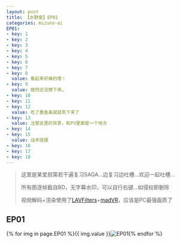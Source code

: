 ```yaml
---
layout: post
title: 【水野爱】EP01
categories: mizuno-ai
EP01:
- key: 1
- key: 2
- key: 3
- key: 4
- key: 5
- key: 6
- key: 7
- key: 8
  value: 看起来好痛的喂！
- key: 9
  value: 居然还没拽下来…
- key: 10
- key: 11
- key: 12
  value: 吃了墨鱼条就就乖下来了
- key: 13
  value: 注意这里的背景，和PV里面是一个地方
- key: 14
- key: 15
  value: 战术摇摆
- key: 16
- key: 17
- key: 18
---
```

> 这里是某爱厨第若干遍复习SAGA…边复习边吐槽…欢迎一起吐槽…
>
> 所有图逐帧截自BD，无字幕水印，可以自行右键…如侵权即删除
>
> 视频解码+渲染使用了[LAVFilters](https://github.com/Nevcairiel/LAVFilters)+[madVR](http://www.madvr.com/)，应该是PC最强画质了

## EP01

{% for img in page.EP01 %}{{ img.value }}![EP01](https://github.com/wu-kan/MizunoAi/raw/master/EP01/EP01({{img.key}}).jpg){% endfor %}
